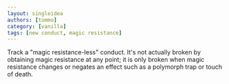 ```yaml
---
layout: singleidea
authors: [tommo]
category: [vanilla]
tags: [new conduct, magic resistance]
---
```

Track a "magic resistance-less" conduct. It's not actually broken by obtaining magic resistance at any point; it is only broken when magic resistance changes or negates an effect such as a polymorph trap or touch of death.
